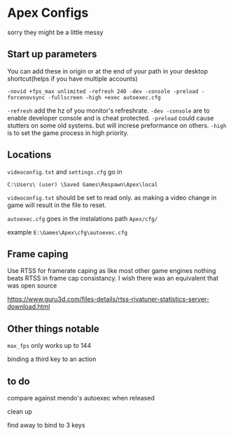 # Apex Configs
sorry they might be a little messy

## Start up parameters
You can add these in origin or at the end of your path in your desktop shortcut(helps if you have multiple accounts)


```-novid +fps_max unlimited -refresh 240 -dev -console -preload -forcenovsync -fullscreen -high +exec autoexec.cfg```


```-refresh``` add the hz of you monitor's refreshrate.
```-dev -console``` are to enable developer console and is cheat protected.
```-preload``` could cause stutters on some old systems. but will increse preformance on others.
```-high``` is to set the game process in high priority.

## Locations

```videoconfig.txt``` and ```settings.cfg``` go in 

```C:\Users\ (user) \Saved Games\Respawn\Apex\local```

```videoconfig.txt``` should be set to read only. as making a video change in game will result in the file to reset.

```autoexec.cfg``` goes in the instalations path ```Apex/cfg/```

example ```E:\Games\Apex\cfg\autoexec.cfg```

## Frame caping

Use RTSS for framerate caping as like most other game engines nothing beats RTSS in frame cap consistancy. I wish there was an equivalent that was open source

https://www.guru3d.com/files-details/rtss-rivatuner-statistics-server-download.html

## Other things notable 

```max_fps``` only works up to 144

binding a third key to an action

## to do

compare against mendo's autoexec when released

clean up

find away to bind to 3 keys
